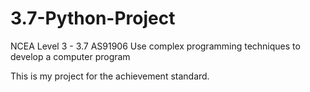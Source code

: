 # 3.7-Python-Project
NCEA Level 3 - 3.7 AS91906 Use complex programming techniques to develop a computer program

This is my project for the achievement standard.
